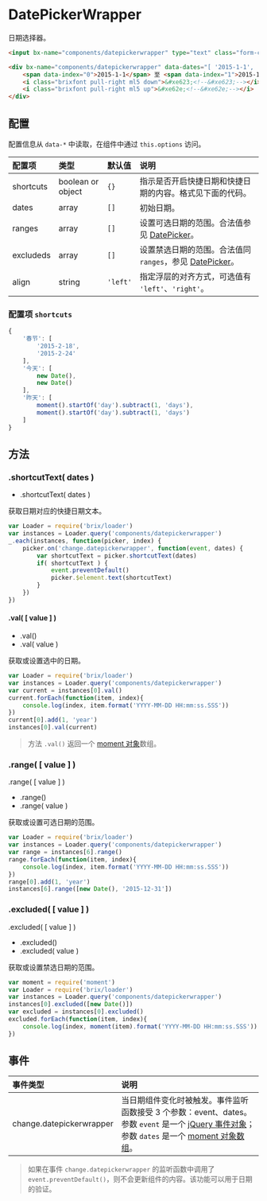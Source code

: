 # DatePickerWrapper

日期选择器。


```html
<input bx-name="components/datepickerwrapper" type="text" class="form-control w100">

<div bx-name="components/datepickerwrapper" data-dates="[ '2015-1-1', '2015-1-2']" class="form-control datepickerwrapper-trigger">
    <span data-index="0">2015-1-1</span> 至 <span data-index="1">2015-1-2</span>
    <i class="brixfont pull-right ml5 down">&#xe623;<!--&#xe623;--></i>
    <i class="brixfont pull-right ml5 up">&#xe62e;<!--&#xe62e;--></i>
</div>
```

## 配置

配置信息从 `data-*` 中读取，在组件中通过 `this.options` 访问。

配置项 | 类型 | 默认值 | 说明
:--- | :--- | :------ | :----------
shortcuts | boolean or object | `{}` | 指示是否开启快捷日期和快捷日期的内容。格式见下面的代码。
dates | array | `[]` | 初始日期。
ranges | array | `[]` | 设置可选日期的范围。合法值参见 [DatePicker](./readme.html?name=DatePicker)。
excludeds | array | `[]` | 设置禁选日期的范围。合法值同 `ranges`，参见 [DatePicker](./readme.html?name=DatePicker)。
align | string | `'left'` | 指定浮层的对齐方式，可选值有 `'left'`、`'right'`。

### 配置项 `shortcuts`

```js
{
    '春节': [
        '2015-2-18',
        '2015-2-24'
    ],
    '今天': [
        new Date(),
        new Date()
    ],
    '昨天': [
        moment().startOf('day').subtract(1, 'days'),
        moment().startOf('day').subtract(1, 'days')
    ]
}
```

## 方法

### .shortcutText( dates )

* .shortcutText( dates )

获取日期对应的快捷日期文本。

```js
var Loader = require('brix/loader')
var instances = Loader.query('components/datepickerwrapper')
_.each(instances, function(picker, index) {
    picker.on('change.datepickerwrapper', function(event, dates) {
        var shortcutText = picker.shortcutText(dates)
        if( shortcutText ) {
            event.preventDefault()
            picker.$element.text(shortcutText)
        }
    })
})
```

#### .val( [ value ] )

* .val()
* .val( value )

获取或设置选中的日期。

```js
var Loader = require('brix/loader')
var instances = Loader.query('components/datepickerwrapper')
var current = instances[0].val()
current.forEach(function(item, index){
    console.log(index, item.format('YYYY-MM-DD HH:mm:ss.SSS'))
})
current[0].add(1, 'year')
instances[0].val(current)
```

> 方法 `.val()` 返回一个 [moment 对象]数组。

[moment 对象]: http://momentjs.com/docs/

### .range( [ value ] )

.range( [ value ] )

* .range()
* .range( value )

获取或设置可选日期的范围。

```js
var Loader = require('brix/loader')
var instances = Loader.query('components/datepickerwrapper')
var range = instances[6].range()
range.forEach(function(item, index){
    console.log(index, item.format('YYYY-MM-DD HH:mm:ss.SSS'))
})
range[0].add(1, 'year')
instances[6].range([new Date(), '2015-12-31'])
```

### .excluded( [ value ] )

.excluded( [ value ] )

* .excluded()
* .excluded( value )

获取或设置禁选日期的范围。

```js
var moment = require('moment')
var Loader = require('brix/loader')
var instances = Loader.query('components/datepickerwrapper')
instances[0].excluded([new Date()])
var excluded = instances[0].excluded()
excluded.forEach(function(item, index){
    console.log(index, moment(item).format('YYYY-MM-DD HH:mm:ss.SSS'))
})
```

## 事件

事件类型 | 说明
:--------- | :----------
change.datepickerwrapper | 当日期组件变化时被触发。事件监听函数接受 3 个参数：event、dates。参数 `event` 是一个 [jQuery 事件对象]；参数 `dates` 是一个 [moment 对象数组]。

[jQuery 事件对象]: http://api.jquery.com/category/events/event-object/
[moment 对象数组]: http://momentjs.com/docs/

> 如果在事件 `change.datepickerwrapper` 的监听函数中调用了 `event.preventDefault()`，则不会更新组件的内容。该功能可以用于日期的验证。
